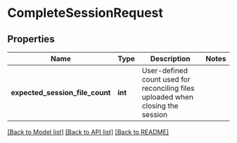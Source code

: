 # CompleteSessionRequest

## Properties
Name | Type | Description | Notes
------------ | ------------- | ------------- | -------------
**expected_session_file_count** | **int** | User-defined count used for reconciling files uploaded when closing the session | 

[[Back to Model list]](../README.md#documentation-for-models) [[Back to API list]](../README.md#documentation-for-api-endpoints) [[Back to README]](../README.md)



